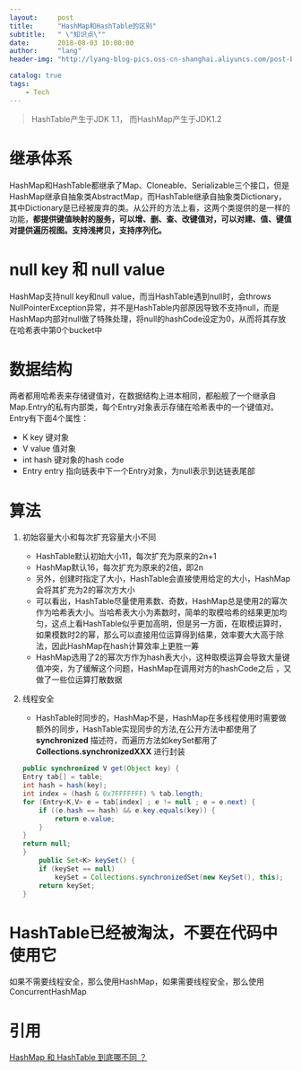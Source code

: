 ```yaml
---
layout:     post
title:      "HashMap和HashTable的区别"
subtitle:   " \"知识点\""
date:       2018-08-03 10:00:00
author:     "lang"
header-img: "http://lyang-blog-pics.oss-cn-shanghai.aliyuncs.com/post-bg-2017/0330/170330.jpg"

catalog: true
tags:
    - Tech
---
```


> HashTable产生于JDK 1.1， 而HashMap产生于JDK1.2

# 继承体系

HashMap和HashTable都继承了Map、Cloneable、Serializable三个接口，但是HashMap继承自抽象类AbstractMap，而HashTable继承自抽象类Dictionary，其中Dictionary是已经被废弃的类。从公开的方法上看，这两个类提供的是一样的功能，**都提供键值映射的服务，可以增、删、查、改键值对，可以对建、值、键值对提供遍历视图。支持浅拷贝，支持序列化。**

# null key 和 null value

HashMap支持null key和null value，而当HashTable遇到null时，会throws NullPointerException异常，并不是HashTable内部原因导致不支持null，而是HashMap内部对null做了特殊处理，将null的hashCode设定为0，从而将其存放在哈希表中第0个bucket中

# 数据结构

两者都用哈希表来存储键值对，在数据结构上进本相同，都船舰了一个继承自Map.Entry的私有内部类，每个Entry对象表示存储在哈希表中的一个键值对。  
Entry有下面4个属性：  

* K key 键对象
* V value 值对象
* int hash 键对象的hash code
* Entry entry 指向链表中下一个Entry对象，为null表示到达链表尾部

# 算法

1. 初始容量大小和每次扩充容量大小不同
    * HashTable默认初始大小11，每次扩充为原来的2n+1
    * HashMap默认16，每次扩充为原来的2倍，即2n
    * 另外，创建时指定了大小，HashTable会直接使用给定的大小，HashMap会将其扩充为2的幂次方大小
    * 可以看出，HashTable尽量使用素数、奇数，HashMap总是使用2的幂次作为哈希表大小。当哈希表大小为素数时，简单的取模哈希的结果更加均匀，这点上看HashTable似乎更加高明，但是另一方面，在取模运算时，如果模数时2的幂，那么可以直接用位运算得到结果，效率要大大高于除法，因此HashMap在hash计算效率上更胜一筹
    * HashMap选用了2的幂次方作为hash表大小，这种取模运算会导致大量键值冲突，为了缓解这个问题，HashMap在调用对方的hashCode之后 ，又做了一些位运算打散数据
2. 线程安全
   * HashTable时同步的，HashMap不是，HashMap在多线程使用时需要做额外的同步，HashTable实现同步的方法,在公开方法中都使用了 **synchronized** 描述符，而遍历方法如keySet都用了 **Collections.synchronizedXXX** 进行封装
  
    ```java
    public synchronized V get(Object key) {
    Entry tab[] = table;
    int hash = hash(key);
    int index = (hash & 0x7FFFFFFF) % tab.length;
    for (Entry<K,V> e = tab[index] ; e != null ; e = e.next) {
        if ((e.hash == hash) && e.key.equals(key)) {
            return e.value;
        }
    }
    return null;
    }
        public Set<K> keySet() {
        if (keySet == null)
            keySet = Collections.synchronizedSet(new KeySet(), this);
        return keySet;
    }
    ```

# HashTable已经被淘汰，不要在代码中使用它

如果不需要线程安全，那么使用HashMap，如果需要线程安全，那么使用ConcurrentHashMap

# 引用

[HashMap 和 HashTable 到底哪不同 ？](http://www.importnew.com/24822.html)